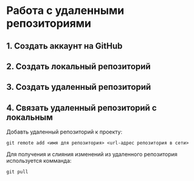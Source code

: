# **Работа с удаленными репозиториями**
## 1. Создать аккаунт на GitHub
## 2. Создать локальный репозиторий
## 3. Создать удаленный репозиторий
## 4. Связать удаленный репозиторий с локальным

Добавть удаленный репозиторий к проекту:
```
git remote add <имя для репозитория> <url-адрес репозитория в сети>
```
Для получения и слияния изменений из удаленного репозитория используется комманда:
```
git pull
```
